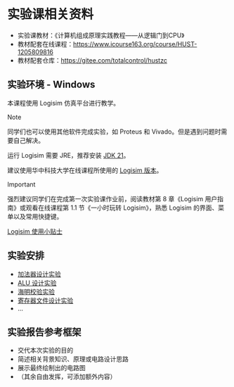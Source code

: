 # 实验课相关资料

* 实验课教材：《计算机组成原理实践教程——从逻辑门到CPU》
* 教材配套在线课程：https://www.icourse163.org/course/HUST-1205809816
* 教材配套仓库：https://gitee.com/totalcontrol/hustzc

## 实验环境 - Windows

本课程使用 Logisim 仿真平台进行教学。

> [!NOTE]
> 同学们也可以使用其他软件完成实验，如 Proteus 和 Vivado。但是遇到问题时需要自己解决。

运行 Logisim 需要 JRE，推荐安装 [JDK 21](https://www.oracle.com/java/technologies/downloads/#jdk21-windows)。

建议使用华中科技大学在线课程所使用的 [Logisim 版本](https://gitee.com/totalcontrol/hustzc/blob/master/%E9%A2%84%E8%A3%85%E8%BD%AF%E4%BB%B6/logisim-hust-20200118.exe)。

> [!IMPORTANT]
> 强烈建议同学们在完成第一次实验课作业前，阅读教材第 8 章《Logisim 用户指南》或观看在线课程第 1.1 节《一小时玩转 Logisim》，熟悉 Logisim 的界面、菜单以及常用快捷键。

[Logisim 使用小贴士](./tips.md)

## 实验安排

* [加法器设计实验](./adder.md)
* [ALU 设计实验](./arithmetic-logical-unit.md)
* [海明校验实验](./hamming-code.md)
* [寄存器文件设计实验](./register-file.md)
* ...

## 实验报告参考框架

* 交代本次实验的目的
* 简述相关背景知识、原理或电路设计思路
* 展示最终绘制出的电路图
* （其余自由发挥，可添加额外内容）
